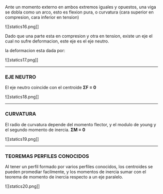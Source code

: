 Ante un momento externo en ambos extremos iguales y opuestos, una viga se dobla como un arco, esto es flexion pura, o curvatura (cara superior en compresion, cara inferior en tension)

![[statics16.png]]

Dado que una parte esta en compresion y otra en tension, existe un eje el cual no sufre deformacion, este eje es el eje neutro.

la deformacion esta dada por:

![[statics17.png]]

---
### EJE NEUTRO
El eje neutro coincide con el centroide **ΣF = 0**

![[statics18.png]]

---
### CURVATURA
El radio de curvatura depende del momento flector, y el modulo de young y el segundo momento de inercia. **ΣM = 0**

![[statics19.png]]

---
### TEOREMAS PERFILES CONOCIDOS
Al tener un perfil formado por varios perfiles conocidos, los centroides se pueden promediar facilmente, y los momentos de inercia sumar con el teorema de momento de inercia respecto a un eje paralelo.

![[statics20.png]]
